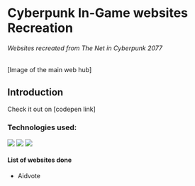 
# Cyberpunk In-Game websites Recreation


###### Websites recreated from The Net in Cyberpunk 2077

[Image of the main web hub]

## Introduction
Check it out on [codepen link]

###  Technologies used:

<img witdth="30%" src="https://img.shields.io/badge/HTML5-E34F26?style=for-the-badge&logo=html5&logoColor=white"/>

<img witdth="30%" src="https://img.shields.io/badge/CSS3-1572B6?style=for-the-badge&logo=css3&logoColor=white"/>
<img witdth="30%" src="https://img.shields.io/badge/JavaScript-323330?style=for-the-badge&logo=javascript&logoColor=F7DF1E"/>

#### List of websites done

- Aidvote
